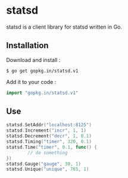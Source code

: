 # statsd

statsd is a client library for statsd written in Go.

## Installation

Download and install :

```
$ go get gopkg.in/statsd.v1
```

Add it to your code :

```go
import "gopkg.in/statsd.v1"
```

## Use

```go
statsd.SetAddr("localhost:8125")
statsd.Increment("incr", 1, 1)
statsd.Decrement("decr", 1, 0.1)
statsd.Timing("timer", 320, 0.1)
statsd.Time("timer", 0.1, func() {
        // do something  
})
statsd.Gauge("gauge", 30, 1)
statsd.Unique("unique", 765, 1)
```
